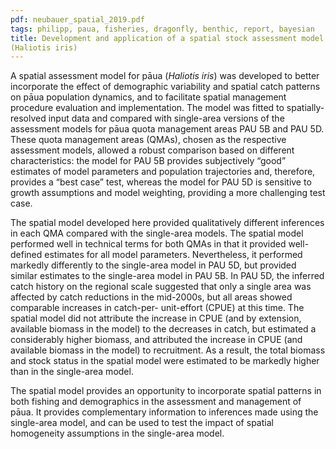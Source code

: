 ```yaml
---
pdf: neubauer_spatial_2019.pdf
tags: philipp, paua, fisheries, dragonfly, benthic, report, bayesian
title: Development and application of a spatial stock assessment model for pāua
(Haliotis iris)
---
```

A spatial assessment model for pāua (*Haliotis iris*) was developed to better incorporate the effect of
demographic variability and spatial catch patterns on pāua population dynamics, and to facilitate spatial
management procedure evaluation and implementation. The model was fitted to spatially-resolved input
data and compared with single-area versions of the assessment models for pāua quota management areas
PAU 5B and PAU 5D. These quota management areas (QMAs), chosen as the respective assessment
models, allowed a robust comparison based on different characteristics: the model for PAU 5B provides
subjectively “good” estimates of model parameters and population trajectories and, therefore, provides a
“best case” test, whereas the model for PAU 5D is sensitive to growth assumptions and model weighting,
providing a more challenging test case.

The spatial model developed here provided qualitatively different inferences in each QMA compared
with the single-area models. The spatial model performed well in technical terms for both QMAs in
that it provided well-defined estimates for all model parameters. Nevertheless, it performed markedly
differently to the single-area model in PAU 5D, but provided similar estimates to the single-area model
in PAU 5B. In PAU 5D, the inferred catch history on the regional scale suggested that only a single area
was affected by catch reductions in the mid-2000s, but all areas showed comparable increases in catch-per-
unit-effort (CPUE) at this time. The spatial model did not attribute the increase in CPUE (and by
extension, available biomass in the model) to the decreases in catch, but estimated a considerably higher
biomass, and attributed the increase in CPUE (and available biomass in the model) to recruitment. As a
result, the total biomass and stock status in the spatial model were estimated to be markedly higher than
in the single-area model.

The spatial model provides an opportunity to incorporate spatial patterns in both fishing and demographics
in the assessment and management of pāua. It provides complementary information to inferences
made using the single-area model, and can be used to test the impact of spatial homogeneity assumptions
in the single-area model.

